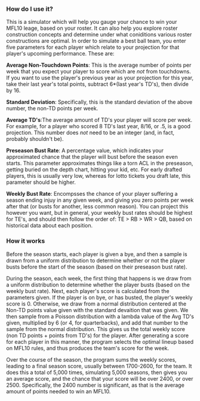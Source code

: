 ### How do I use it?
This is a simulator which will help you gauge your chance to win your MFL10 leage, based on your roster.  It can also help you explore roster construction concepts and determine under what coniditions various roster constructions are optimal.  In order to simulate a best ball team, you enter five parameters for each player which relate to your projection for that player's upcoming performance.  These are:

**Average Non-Touchdown Points**: This is the average number of points per week that you expect your player to score which are *not* from touchdowns.  If you want to use the player's previous year as your projection for this year, take their last year's total points, subtract 6*(last year's TD's), then divide by 16.

**Standard Deviation**: Specifically, this is the standard deviation of the above number, the non-TD points per week.

**Average TD's**:The average amount of TD's your player will score per week.  For example, for a player who scored 8 TD's last year, 8/16, or .5, is a good projection.  This number does *not* need to be an integer (and, in fact, probably shouldn't be).

**Preseason Bust Rate**:
A percentage value, which indicates your approximated chance that the player will bust before the season even starts.  This parameter approximates things like a torn ACL in the preseason, getting buried on the depth chart, hitting your kid, etc.  For early drafted players, this is usually very low, whereas for lotto tickets you draft late, this parameter should be higher.

**Weekly Bust Rate**:
Encompsses the chance of your player suffering a season ending injuy in any given week, and giving you zero points per week after that (or busts for another, less common reason).  You can project this however you want, but in general, your weekly bust rates should be highest for TE's, and should then follow the order of: TE > RB > WR > QB, based on historical data about each position.

### How it works
Before the season starts, each player is given a bye, and then a sample is drawn from a uniform distribution to determine whether or not the player busts before the start of the season (based on their preseason bust rate).

During the season, each week, the first thing that happens is we draw from a uniform distribution to determine whether the player busts (based on the weekly bust rate).  Next, each player's score is calculated from the parameters given.  If the player is on bye, or has busted, the player's weekly score is 0.  Otherwise, we draw from a normal distribution centered at the Non-TD points value given with the standard devaition that was given.  We then sample from a Poisson distribution with a lambda value of the Avg TD's given, multiplied by 6 (or 4, for quarterbacks), and add that number to the sample from the normal distribution.  This gives us the total weekly score (non TD points + points from TD's) for the player.  After generating a score for each player in this manner, the program selects the optimal lineup based on MFL10 rules, and thus produces the team's score for the week.

Over the course of the season, the program sums the weekly scores, leading to a final season score, usually between 1700-2600, for the team.  It does this a total of 5,000 times, simulating 5,000 seasons, then gives you an average score, and the chance that your score will be over 2400, or over 2500.  Specifically, the 2400 number is significant, as that is the average amount of points needed to win an MFL10.
